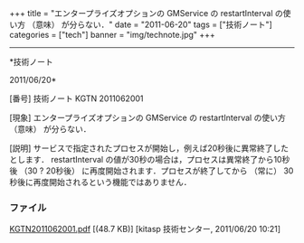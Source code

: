 ﻿+++
title = "エンタープライズオプションの GMService の restartInterval の使い方 （意味） が分らない．"
date = "2011-06-20"
tags = ["技術ノート"]
categories = ["tech"]
banner = "img/technote.jpg"
+++

-----------------------------------------------------------------------------------------------------------------------------

*技術ノート

2011/06/20*


[番号]
技術ノート KGTN 2011062001

[現象]
エンタープライズオプションの GMService の restartInterval の使い方
（意味） が分らない．

[説明]
サービスで指定されたプロセスが開始し，例えば20秒後に異常終了したとします．
restartInterval の値が30秒の場合は，プロセスは異常終了から10秒後 （30 ?
20秒後） に再度開始されます．プロセスが終了してから （常に）
30秒後に再度開始されるという機能ではありません．


### ファイル

 
 


[KGTN2011062001.pdf](http://techreport.kitasp.net/attachments/download/574/KGTN2011062001.pdf)
 [(48.7 KB)] [kitasp 技術センター, 2011/06/20
10:21]


 


 

